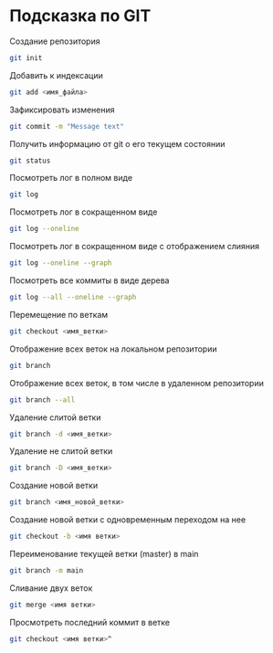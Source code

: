 # Подсказка по GIT

Создание репозитория
```sh
git init
```
Добавить к индексации
```sh
git add <имя_файла>
```
Зафиксировать изменения
```sh
git commit -m "Message text"
```
Получить информацию от git о его текущем состоянии
```sh
git status
```
Посмотреть лог в полном виде
```sh
git log
```
Посмотреть лог в сокращенном виде
```sh
git log --oneline
```
Посмотреть лог в сокращенном виде с отображением слияния
```sh
git log --oneline --graph
```
Посмотреть все коммиты в виде дерева
```sh
git log --all --oneline --graph
```
Перемещение по веткам
```sh
git checkout <имя_ветки>
```
Отображение всех веток на локальном репозитории
```sh
git branch
```
Отображение всех веток, в том числе в удаленном репозитории
```sh
git branch --all
```
Удаление слитой ветки
```sh
git branch -d <имя_ветки>
```
Удаление не слитой ветки
```sh
git branch -D <имя_ветки>
```
Создание новой ветки
```sh
git branch <имя_новой_ветки>
```
Создание новой ветки с одновременным переходом на нее
```sh
git checkout -b <имя ветки>
```
Переименование текущей ветки (master) в main
```sh
git branch -m main
```
Сливание двух веток
```sh
git merge <имя ветки>
```
Просмотреть последний коммит в ветке
```sh
git checkout <имя ветки>^
```
